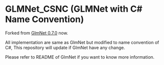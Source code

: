 # GLMNet_CSNC (GLMNet with C# Name Convention)
Forked from [GlmNet 0.7.0](https://github.com/dwmkerr/glmnet) now.

All implementation are same as GlmNet but modified to name convention of C#, This repository will update if GlmNet have any change.

Please refer to README of GlmNet if you want to know more information.
